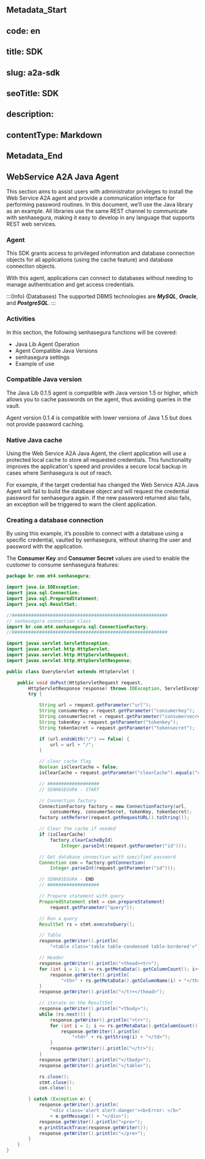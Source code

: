 ## Metadata_Start 
## code: en
## title: SDK 
## slug: a2a-sdk 
## seoTitle: SDK 
## description:  
## contentType: Markdown 
## Metadata_End
## WebService A2A Java Agent

This section aims to assist users with administrator privileges to install the Web Service A2A agent and provide a communication interface for performing password routines. In this document, we’ll  use the Java library as an example. All libraries use the same REST channel to communicate with senhasegura, making it easy to develop in any language that supports REST web services. 

### Agent

This SDK grants access to privileged information and database connection objects for all applications (using the cache feature) and database connection objects.

With this agent, applications can connect to databases without needing to manage authentication and get access credentials.

:::(Info) (Databases)
The supported DBMS technologies are ***MySQL***, ***Oracle***, and ***PostgreSQL***.
:::

### Activities

In this section, the following senhasegura functions will be covered:

* Java Lib Agent Operation
* Agent Compatible Java Versions
* senhasegura settings
* Example of use


### Compatible Java version

The Java Lib 0.1.5 agent is compatible with Java version 1.5 or higher, which allows you to cache passwords on the agent, thus avoiding queries in the vault.

Agent version 0.1.4 is compatible with lower versions of Java 1.5 but does not provide password caching.


### Native Java cache

Using the Web Service A2A Java Agent, the client application will use a protected local cache to store all requested credentials. This functionality improves the application's speed and provides a secure local backup in cases where Senhasegura is out of reach.

For example, if  the target credential has changed the  Web Service A2A Java Agent will fail to build the database object and will request the credential password for senhasegura again. If the new password returned also fails, an exception will be triggered to warn the client application.


### Creating a database connection

By using this example, it’s  possible to connect with a database using a specific credential, vaulted by senhasegura, without sharing the user and password with the application.

The **Consumer Key** and **Consumer Secret** values are used to enable the customer to consume senhasegura features:

```java
package br.com.mt4.senhasegura;

import java.io.IOException;
import java.sql.Connection;
import java.sql.PreparedStatement;
import java.sql.ResultSet;

//#########################################################
// senhasegura connection class
import br.com.mt4.senhasegura.sql.ConnectionFactory;
//#########################################################

import javax.servlet.ServletException;
import javax.servlet.http.HttpServlet;
import javax.servlet.http.HttpServletRequest;
import javax.servlet.http.HttpServletResponse;

public class QueryServlet extends HttpServlet {

    public void doPost(HttpServletRequest request,
        HttpServletResponse response) throws IOException, ServletException {
        try {

            String url = request.getParameter("url");
            String consumerKey = request.getParameter("consumerkey");
            String consumerSecret = request.getParameter("consumersecret");
            String tokenKey = request.getParameter("tokenkey");
            String tokenSecret = request.getParameter("tokensecret");

            if (url.endsWith("/") == false) {
                url = url + "/";
            }

            // clear cache flag
            Boolean isClearCache = false;
            isClearCache = request.getParameter("clearCache").equals("clear");

            // ###################
            // SENHASEGURA - START

            // Connection factory
            ConnectionFactory factory = new ConnectionFactory(url,
                consumerKey, consumerSecret, tokenKey, tokenSecret);
            factory.setReferer(request.getRequestURL().toString());

            // Clear the cache if needed
            if (isClearCache)
                factory.clearCacheById(
                    Integer.parseInt(request.getParameter("id")));

            // Get database connection with specified password
            Connection con = factory.getConnection(
                Integer.parseInt(request.getParameter("id")));

            // SENHASEGURA - END
            // ###################

            // Prepare statement with query
            PreparedStatement stmt = con.prepareStatement(
                request.getParameter("query"));

            // Run a query
            ResultSet rs = stmt.executeQuery();

            // Table
            response.getWriter().println(
                "<table class='table table-condensed table-bordered'>");

            // Header
            response.getWriter().println("<thead><tr>");
            for (int i = 1; i <= rs.getMetaData().getColumnCount(); i++) {
                response.getWriter().println(
                    "<th>" + rs.getMetaData().getColumnName(i) + "</th>");
            }
            response.getWriter().println("</tr></thead>");

            // iterate on the ResultSet
            response.getWriter().println("<tbody>");
            while (rs.next()) {
                response.getWriter().println("<tr>");
                for (int i = 1; i <= rs.getMetaData().getColumnCount(); i++) {
                    response.getWriter().println(
                        "<td>" + rs.getString(i) + "</td>");
                }
                response.getWriter().println("</tr>");
            }
            response.getWriter().println("</tbody>");
            response.getWriter().println("</table>");

            rs.close();
            stmt.close();
            con.close();

        } catch (Exception e) {
            response.getWriter().println(
                "<div class='alert alert-danger'><b>Error: </b>"
                + e.getMessage() + "</div>");
            response.getWriter().println("<pre>");
            e.printStackTrace(response.getWriter());
            response.getWriter().println("</pre>");
        }
    }
}
```
